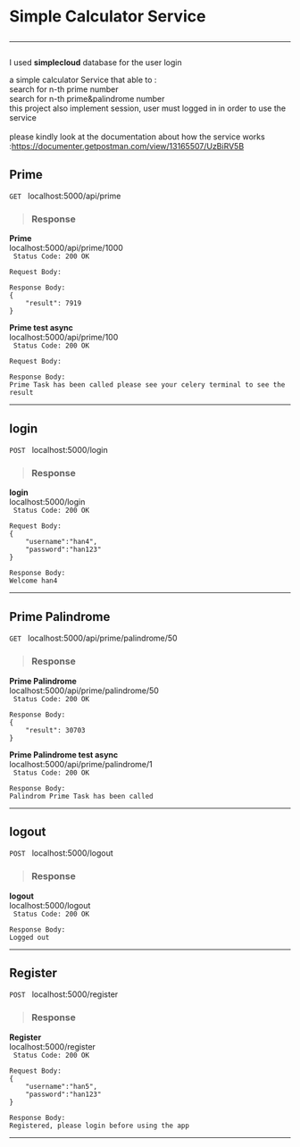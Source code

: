 # Simple Calculator Service<hr />
I used <b>simplecloud</b> database for the user login

a simple calculator Service that able to :<br>
search for n-th prime number<br>
search for n-th prime&palindrome number<br>
this project also implement session, user must logged in in order to use the service<br><br>
please kindly look at the documentation about how the service works :https://documenter.getpostman.com/view/13165507/UzBiRV5B


## Prime<br /> 
```GET```&nbsp;&nbsp;&nbsp;localhost:5000/api/prime<br />  
> ### Response
**Prime**<br />localhost:5000/api/prime/1000<br />``` Status Code: 200 OK```<br />
```
Request Body:

```


```
Response Body:
{
    "result": 7919
}
``` 
**Prime test async**<br />localhost:5000/api/prime/100<br />``` Status Code: 200 OK```<br />
```
Request Body:

```


```
Response Body:
Prime Task has been called please see your celery terminal to see the result
``` 
<hr /> 

## login<br /> 
```POST```&nbsp;&nbsp;&nbsp;localhost:5000/login<br />  
> ### Response
**login**<br />localhost:5000/login<br />``` Status Code: 200 OK```<br />
```
Request Body:
{
    "username":"han4",
    "password":"han123"
}
```


```
Response Body:
Welcome han4
``` 
<hr /> 

## Prime Palindrome<br /> 
```GET```&nbsp;&nbsp;&nbsp;localhost:5000/api/prime/palindrome/50<br />  
> ### Response
**Prime Palindrome**<br />localhost:5000/api/prime/palindrome/50<br />``` Status Code: 200 OK```<br />

```
Response Body:
{
    "result": 30703
}
``` 
**Prime Palindrome test async**<br />localhost:5000/api/prime/palindrome/1<br />``` Status Code: 200 OK```<br />

```
Response Body:
Palindrom Prime Task has been called
``` 
<hr /> 

## logout<br /> 
```POST```&nbsp;&nbsp;&nbsp;localhost:5000/logout<br />  
> ### Response
**logout**<br />localhost:5000/logout<br />``` Status Code: 200 OK```<br />

```
Response Body:
Logged out
``` 
<hr /> 

## Register<br /> 
```POST```&nbsp;&nbsp;&nbsp;localhost:5000/register<br />  
> ### Response
**Register**<br />localhost:5000/register<br />``` Status Code: 200 OK```<br />
```
Request Body:
{
    "username":"han5",
    "password":"han123"
}
```


```
Response Body:
Registered, please login before using the app
``` 
<hr /> 



